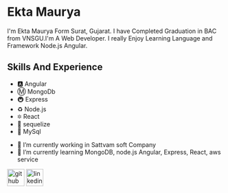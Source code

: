 # Ekta Maurya
I'm Ekta Maurya Form Surat, Gujarat. I have Completed Graduation in BAC from VNSGU.I'm A Web Developer. I really Enjoy Learning Language and Framework Node.js Angular.

## Skills And Experience 
* 🅰 Angular
* Ⓜ MongoDb
* 🚇 Express
* ♻ Node.js
* 🔯 React
* :large_blue_diamond: sequelize
* :large_blue_diamond: MySql

- 🔭 I’m currently working in Sattvam soft Company 
- 🌱 I’m currently learning MongoDB, node.js Angular, Express, React, aws service 


[<img src='https://cdn.jsdelivr.net/npm/simple-icons@3.0.1/icons/github.svg' alt='github' height='40'>](https://github.com/mauryaekta) 
[<img src='https://download.logo.wine/logo/LinkedIn/LinkedIn-Logo.wine.png' alt='linkedin' height='40'>](www.linkedin.com/in/maurya-ekta-354208227)


